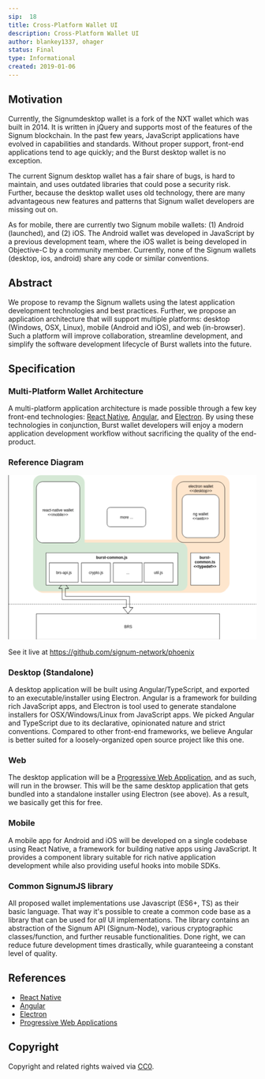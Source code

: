 ```yaml
---
sip:  18
title: Cross-Platform Wallet UI
description: Cross-Platform Wallet UI
author: blankey1337, ohager
status: Final
type: Informational
created: 2019-01-06
---
```

## Motivation

Currently, the Signumdesktop wallet is a fork of the NXT wallet which was built in 2014. It is written in jQuery and supports most of the features of the Signum blockchain. In the past few years, JavaScript applications have evolved in capabilities and standards. Without proper support, front-end applications tend to age quickly; and the Burst desktop wallet is no  exception. 

The current Signum desktop wallet has a fair share of bugs, is hard to maintain, and uses outdated libraries that could pose a security risk. Further, because the desktop wallet uses old technology, there are many advantageous new features and patterns that Signum wallet developers are missing out on.

As for mobile, there are currently two Signum mobile wallets: (1) Android (launched), and (2) iOS. The Android wallet was developed in JavaScript by a previous development team, where the iOS wallet is being developed in Objective-C by a community member. Currently, none of the Signum wallets (desktop, ios, android) share any code or similar conventions.  


## Abstract

We propose to revamp the Signum wallets using the latest application development technologies and best practices. Further, we propose an application architecture that will support multiple platforms: desktop (Windows, OSX, Linux), mobile (Android and iOS), and web (in-browser). Such a platform will improve collaboration, streamline development, and simplify the software development lifecycle of Burst wallets into the future.

## Specification

### Multi-Platform Wallet Architecture

A multi-platform application architecture is made possible through a few key front-end technologies: [React Native](https://facebook.github.io/react-native/), [Angular](https://angular.io/), and [Electron](https://electronjs.org/). By using these technologies in conjunction, Burst wallet developers will enjoy a modern application development workflow without sacrificing the quality of the end-product. 

### Reference Diagram

![Application Architecture Diagram](./assets/sip-18/architecture.png "Application Architecture Diagram")

See it live at https://github.com/signum-network/phoenix

### Desktop (Standalone)

A desktop application will be built using Angular/TypeScript, and exported to an executable/installer using Electron. Angular is a framework for building rich JavaScript apps, and Electron is tool used to generate standalone installers for OSX/Windows/Linux from JavaScript apps. We picked Angular and TypeScript due to its declarative, opinionated nature and strict conventions. Compared to other front-end frameworks, we believe Angular is better suited for a loosely-organized open source project like this one. 

### Web

The desktop application will be a [Progressive Web Application](https://developers.google.com/web/progressive-web-apps/), and as such, will run in the browser. This will be the same desktop application that gets bundled into a standalone installer using Electron (see above). As a result, we basically get this for free.

### Mobile

A mobile app for Android and iOS will be developed on a single codebase using React Native, a framework for building native apps using JavaScript. It provides a component library suitable for rich native application development while also providing useful hooks into mobile SDKs. 

### Common SignumJS library

All proposed wallet implementations use Javascript (ES6+, TS) as their basic language. That way it's possible to create a common code base as a library that can be used for _all_ UI implementations. The library contains an abstraction of the Signum API (Signum-Node), various cryptographic classes/function, and further reusable functionalities. Done right, we can reduce future development times drastically, while guaranteeing a constant level of quality.

## References

* [React Native](https://facebook.github.io/react-native/)
* [Angular](https://angular.io/)
* [Electron](https://electronjs.org/)
* [Progressive Web Applications](https://developers.google.com/web/progressive-web-apps/)

## Copyright
Copyright and related rights waived via [CC0](https://creativecommons.org/publicdomain/zero/1.0/).
